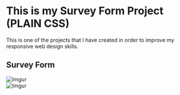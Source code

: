 # This is my Survey Form Project (PLAIN CSS)
This is one of the projects that I have created in order to improve my responsive web design skills.
## Survey Form
![Imgur](https://i.imgur.com/A5udgCY.png)  
![Imgur](https://i.imgur.com/xVIcONt.png)
